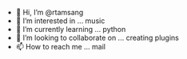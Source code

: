 - 👋 Hi, I’m @rtamsang
- 👀 I’m interested in ... music
- 🌱 I’m currently learning ... python
- 💞️ I’m looking to collaborate on ... creating plugins
- 📫 How to reach me ... mail

<!---
rtamsang/rtamsang is a ✨ special ✨ repository because its `README.md` (this file) appears on your GitHub profile.
You can click the Preview link to take a look at your changes.
--->
